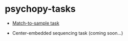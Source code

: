 # psychopy-tasks

 - [Match-to-sample task](MTS.md)

 - Center-embedded sequencing task (coming soon...)
